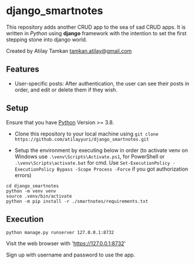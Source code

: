 # django_smartnotes

This repository adds another CRUD app to the sea of sad CRUD apps. It is written in *Python* using **django** framework with the intention to set the first stepping stone into django world.

Created by Atilay Tamkan <tamkan.atilay@gmail.com>

## Features

- User-specific posts: After authentication, the user can see their posts in order, and edit or delete them if they wish.

## Setup

Ensure that you have [Python](https://www.python.org/downloads/) Version >= 3.8.

- Clone this repository to your local machine using ```git clone https://github.com/atilayyuri/django_smartnotes.git```

- Setup the environment by executing below in order (to activate venv on Windows use ```.\venv\Scripts\Activate.ps1```, for PowerShell or ```.\venv\Scripts\activate.bat``` for cmd. Use ```Set-ExecutionPolicy -ExecutionPolicy Bypass -Scope Process -Force``` if you got authorization errors)
```
cd django_smartnotes
python -m venv venv
source .venv/bin/activate
python -m pip install -r ./smartnotes/requirements.txt
``` 

## Execution
```
python manage.py runserver 127.0.0.1:8732
```
Visit the web browser with 'https://127.0.0.1:8732' 

Sign up with username and password to use the app. 

    


